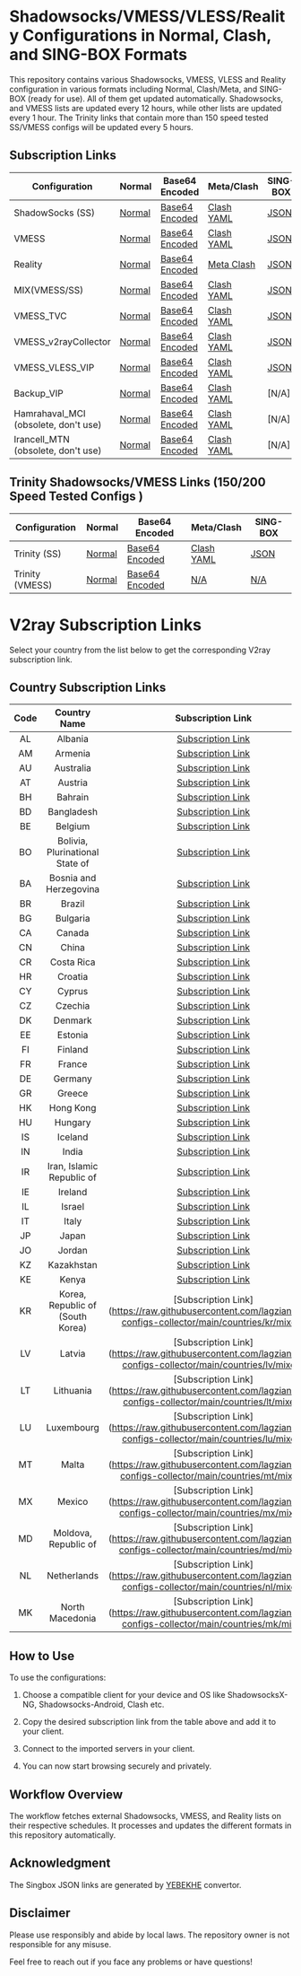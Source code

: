 # Shadowsocks/VMESS/VLESS/Reality Configurations in Normal, Clash, and SING-BOX Formats

This repository contains various Shadowsocks, VMESS, VLESS and Reality configuration in various formats including Normal, Clash/Meta, and SING-BOX (ready for use). All of them get updated automatically. Shadowsocks,  and VMESS lists are updated every 12 hours, while other lists are updated every 1 hour. The Trinity links that contain more than 150 speed tested SS/VMESS configs will be updated every 5 hours. 
## Subscription Links

| Configuration | Normal | Base64 Encoded | Meta/Clash | SING-BOX |
|-|-|-|-|-|  
| ShadowSocks (SS) | [Normal](https://raw.githubusercontent.com/lagzian/SS-Collector/main/shadowsockes.txt) | [Base64 Encoded](https://raw.githubusercontent.com/lagzian/SS-Collector/main/SS_B64.txt) | [Clash YAML](https://raw.githubusercontent.com/lagzian/SS-Collector/main/ss_clash.yaml) | [JSON](https://raw.githubusercontent.com/lagzian/SS-Collector/main/ss_singbox.json) |
| VMESS | [Normal](https://raw.githubusercontent.com/lagzian/SS-Collector/main/vmess.txt) | [Base64 Encoded](https://raw.githubusercontent.com/lagzian/SS-Collector/main/vmess_B64.txt) | [Clash YAML](https://raw.githubusercontent.com/lagzian/SS-Collector/main/vmess_clash.yaml) | [JSON](https://raw.githubusercontent.com/lagzian/SS-Collector/main/vmess_singbox.json) |
| Reality | [Normal](https://raw.githubusercontent.com/lagzian/SS-Collector/main/reality.txt) | [Base64 Encoded](https://raw.githubusercontent.com/lagzian/SS-Collector/main/reality_B64.txt) | [Meta Clash](https://raw.githubusercontent.com/lagzian/SS-Collector/main/reality_clash.yaml) |[JSON](https://raw.githubusercontent.com/lagzian/TelegramV2rayCollector/main/singbox/sfasfi/reality.json) |
| MIX(VMESS/SS) | [Normal](https://raw.githubusercontent.com/lagzian/SS-Collector/main/mix.txt) | [Base64 Encoded](https://raw.githubusercontent.com/lagzian/SS-Collector/main/mix_B64.txt) | [Clash YAML](https://raw.githubusercontent.com/lagzian/SS-Collector/main/mix_clash.yaml) |[JSON](https://raw.githubusercontent.com/lagzian/SS-Collector/main/mix_singbox.json) |
| VMESS_TVC | [Normal](https://raw.githubusercontent.com/lagzian/SS-Collector/main/vmess_tvc.txt) | [Base64 Encoded](https://raw.githubusercontent.com/lagzian/SS-Collector/main/vmess_B64_tvc.txt) | [Clash YAML](https://raw.githubusercontent.com/lagzian/SS-Collector/main/vmess_tvc_clash.yaml) |[JSON](https://raw.githubusercontent.com/lagzian/SS-Collector/main/vmess_tvc_singbox.json) |
| VMESS_v2rayCollector | [Normal](https://raw.githubusercontent.com/lagzian/SS-Collector/main/vmess_ye.txt) | [Base64 Encoded](https://raw.githubusercontent.com/lagzian/SS-Collector/main/vmess_B64_ye.txt) | [Clash YAML](https://raw.githubusercontent.com/lagzian/SS-Collector/main/vmess_ye_clash.yaml) |[JSON](https://raw.githubusercontent.com/lagzian/SS-Collector/main/vmess_ye_singbox.json) |
| VMESS_VLESS_VIP | [Normal](https://raw.githubusercontent.com/lagzian/SS-Collector/main/vmess_vless.txt) | [Base64 Encoded](https://raw.githubusercontent.com/lagzian/SS-Collector/main/vmess_vless_B64.txt) | [Clash YAML](https://raw.githubusercontent.com/lagzian/SS-Collector/main/vmess_vless_clash.yaml) |[JSON](https://raw.githubusercontent.com/lagzian/SS-Collector/main/vmess_vless_singbox.json) |
| Backup_VIP | [Normal](https://raw.githubusercontent.com/lagzian/SS-Collector/main/backup.txt) | [Base64 Encoded](https://raw.githubusercontent.com/lagzian/SS-Collector/main/backup_B64.txt) | [Clash YAML](https://raw.githubusercontent.com/lagzian/SS-Collector/main/backup_clash.yaml) |[N/A] |
| Hamrahaval_MCI (obsolete, don't use) | [Normal](https://raw.githubusercontent.com/lagzian/SS-Collector/main/mci.txt) | [Base64 Encoded](https://raw.githubusercontent.com/lagzian/SS-Collector/main/mci_B64.txt) | [Clash YAML](https://raw.githubusercontent.com/lagzian/SS-Collector/main/mci_clash.yaml) |[N/A] |
| Irancell_MTN (obsolete, don't use) | [Normal](https://raw.githubusercontent.com/lagzian/SS-Collector/main/mtn.txt) | [Base64 Encoded](https://raw.githubusercontent.com/lagzian/SS-Collector/main/mtn_B64.txt) | [Clash YAML](https://raw.githubusercontent.com/lagzian/SS-Collector/main/mtn_clash.yaml) |[N/A] |


## Trinity Shadowsocks/VMESS Links (150/200 Speed Tested Configs )

| Configuration | Normal | Base64 Encoded | Meta/Clash | SING-BOX |
|-|-|-|-|-|  
| Trinity (SS) | [Normal](https://raw.githubusercontent.com/lagzian/SS-Collector/main/SS/Trinity.txt) | [Base64 Encoded](https://raw.githubusercontent.com/lagzian/SS-Collector/main/SS/Trinity) | [Clash YAML](https://raw.githubusercontent.com/lagzian/SS-Collector/main/SS/trinity_clash.yaml) | [JSON](https://raw.githubusercontent.com/lagzian/SS-Collector/main/SS/trinity_singbox.json) |
| Trinity (VMESS) | [Normal](https://raw.githubusercontent.com/lagzian/SS-Collector/main/SS/VM_Trinity.txt) | [Base64 Encoded](https://raw.githubusercontent.com/lagzian/SS-Collector/main/SS/VM_Trinity) | [N/A](N/A) | [N/A](N/A) |
# V2ray Subscription Links

Select your country from the list below to get the corresponding V2ray subscription link.

## Country Subscription Links

| **Code** | **Country Name** | **Subscription Link** |
|:---:|:---:|:---:|
| AL | Albania | [Subscription Link](https://raw.githubusercontent.com/lagzian/new-configs-collector/main/countries/al/mixed) |
| AM | Armenia | [Subscription Link](https://raw.githubusercontent.com/lagzian/new-configs-collector/main/countries/am/mixed) |
| AU | Australia | [Subscription Link](https://raw.githubusercontent.com/lagzian/new-configs-collector/main/countries/au/mixed) |
| AT | Austria | [Subscription Link](https://raw.githubusercontent.com/lagzian/new-configs-collector/main/countries/at/mixed) |
| BH | Bahrain | [Subscription Link](https://raw.githubusercontent.com/lagzian/new-configs-collector/main/countries/bh/mixed) |
| BD | Bangladesh | [Subscription Link](https://raw.githubusercontent.com/lagzian/new-configs-collector/main/countries/bd/mixed) |
| BE | Belgium | [Subscription Link](https://raw.githubusercontent.com/lagzian/new-configs-collector/main/countries/be/mixed) |
| BO | Bolivia, Plurinational State of | [Subscription Link](https://raw.githubusercontent.com/lagzian/new-configs-collector/main/countries/bo/mixed) |
| BA | Bosnia and Herzegovina | [Subscription Link](https://raw.githubusercontent.com/lagzian/new-configs-collector/main/countries/ba/mixed) |
| BR | Brazil | [Subscription Link](https://raw.githubusercontent.com/lagzian/new-configs-collector/main/countries/br/mixed) |
| BG | Bulgaria | [Subscription Link](https://raw.githubusercontent.com/lagzian/new-configs-collector/main/countries/bg/mixed) |
| CA | Canada | [Subscription Link](https://raw.githubusercontent.com/lagzian/new-configs-collector/main/countries/ca/mixed) |
| CN | China | [Subscription Link](https://raw.githubusercontent.com/lagzian/new-configs-collector/main/countries/cn/mixed) |
| CR | Costa Rica | [Subscription Link](https://raw.githubusercontent.com/lagzian/new-configs-collector/main/countries/cr/mixed) |
| HR | Croatia | [Subscription Link](https://raw.githubusercontent.com/lagzian/new-configs-collector/main/countries/hr/mixed) |
| CY | Cyprus | [Subscription Link](https://raw.githubusercontent.com/lagzian/new-configs-collector/main/countries/cy/mixed) |
| CZ | Czechia | [Subscription Link](https://raw.githubusercontent.com/lagzian/new-configs-collector/main/countries/cz/mixed) |
| DK | Denmark | [Subscription Link](https://raw.githubusercontent.com/lagzian/new-configs-collector/main/countries/dk/mixed) |
| EE | Estonia | [Subscription Link](https://raw.githubusercontent.com/lagzian/new-configs-collector/main/countries/ee/mixed) |
| FI | Finland | [Subscription Link](https://raw.githubusercontent.com/lagzian/new-configs-collector/main/countries/fi/mixed) |
| FR | France | [Subscription Link](https://raw.githubusercontent.com/lagzian/new-configs-collector/main/countries/fr/mixed) |
| DE | Germany | [Subscription Link](https://raw.githubusercontent.com/lagzian/new-configs-collector/main/countries/de/mixed) |
| GR | Greece | [Subscription Link](https://raw.githubusercontent.com/lagzian/new-configs-collector/main/countries/gr/mixed) |
| HK | Hong Kong | [Subscription Link](https://raw.githubusercontent.com/lagzian/new-configs-collector/main/countries/hk/mixed) |
| HU | Hungary | [Subscription Link](https://raw.githubusercontent.com/lagzian/new-configs-collector/main/countries/hu/mixed) |
| IS | Iceland | [Subscription Link](https://raw.githubusercontent.com/lagzian/new-configs-collector/main/countries/is/mixed) |
| IN | India | [Subscription Link](https://raw.githubusercontent.com/lagzian/new-configs-collector/main/countries/in/mixed) |
| IR | Iran, Islamic Republic of | [Subscription Link](https://raw.githubusercontent.com/lagzian/new-configs-collector/main/countries/ir/mixed) |
| IE | Ireland | [Subscription Link](https://raw.githubusercontent.com/lagzian/new-configs-collector/main/countries/ie/mixed) |
| IL | Israel | [Subscription Link](https://raw.githubusercontent.com/lagzian/new-configs-collector/main/countries/il/mixed) |
| IT | Italy | [Subscription Link](https://raw.githubusercontent.com/lagzian/new-configs-collector/main/countries/it/mixed) |
| JP | Japan | [Subscription Link](https://raw.githubusercontent.com/lagzian/new-configs-collector/main/countries/jp/mixed) |
| JO | Jordan | [Subscription Link](https://raw.githubusercontent.com/lagzian/new-configs-collector/main/countries/jo/mixed) |
| KZ | Kazakhstan | [Subscription Link](https://raw.githubusercontent.com/lagzian/new-configs-collector/main/countries/kz/mixed) |
| KE | Kenya | [Subscription Link](https://raw.githubusercontent.com/lagzian/new-configs-collector/main/countries/ke/mixed) |
| KR 	| Korea, Republic of  (South Korea)| 	[Subscription Link] (https://raw.githubusercontent.com/lagzian/new-configs-collector/main/countries/kr/mixed) 	|
| LV 	| Latvia 	| 	[Subscription Link] (https://raw.githubusercontent.com/lagzian/new-configs-collector/main/countries/lv/mixed) 	|
| LT 	| Lithuania 	| 	[Subscription Link] (https://raw.githubusercontent.com/lagzian/new-configs-collector/main/countries/lt/mixed) 	|
| LU 	| Luxembourg 	| 	[Subscription Link] (https://raw.githubusercontent.com/lagzian/new-configs-collector/main/countries/lu/mixed) 	|
| MT 	| Malta 	| 	[Subscription Link] (https://raw.githubusercontent.com/lagzian/new-configs-collector/main/countries/mt/mixed) 	|
| MX 	| Mexico 	| 	[Subscription Link] (https://raw.githubusercontent.com/lagzian/new-configs-collector/main/countries/mx/mixed) 	|
| MD 	| Moldova, Republic of 	| 	[Subscription Link] (https://raw.githubusercontent.com/lagzian/new-configs-collector/main/countries/md/mixed) 	|
| NL 	| Netherlands 	| 	[Subscription Link] (https://raw.githubusercontent.com/lagzian/new-configs-collector/main/countries/nl/mixed)  	|
| MK 	| North Macedonia  	|  	[Subscription Link] (https://raw.githubusercontent.com/lagzian/new-configs-collector/main/countries/mk/mixe)  	|


## How to Use

To use the configurations:

1. Choose a compatible client for your device and OS like ShadowsocksX-NG, Shadowsocks-Android, Clash etc.

2. Copy the desired subscription link from the table above and add it to your client.

3. Connect to the imported servers in your client.

4. You can now start browsing securely and privately.

## Workflow Overview

The workflow fetches external Shadowsocks, VMESS, and Reality lists on their respective schedules. It processes and updates the different formats in this repository automatically.

## Acknowledgment

The Singbox JSON links are generated by [YEBEKHE](https://t.me/ItsMeYeBeKhe) convertor.

## Disclaimer

Please use responsibly and abide by local laws. The repository owner is not responsible for any misuse.

Feel free to reach out if you face any problems or have questions!
